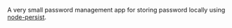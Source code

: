A very small password management app for storing password locally using [node-persist](https://github.com/simonlast/node-persist).